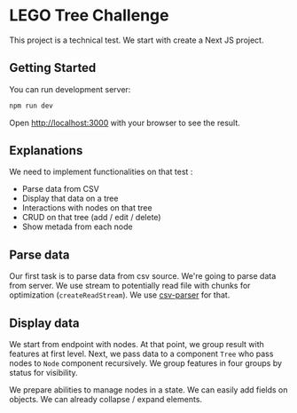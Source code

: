 # LEGO Tree Challenge

This project is a technical test. We start with create a Next JS project.

## Getting Started

You can run development server:

```bash
npm run dev
```

Open [http://localhost:3000](http://localhost:3000) with your browser to see the result.

## Explanations

We need to implement functionalities on that test :

- Parse data from CSV
- Display that data on a tree
- Interactions with nodes on that tree
- CRUD on that tree (add / edit / delete)
- Show metada from each node

## Parse data

Our first task is to parse data from csv source. We're going to parse data from server. We use stream to potentially read file with chunks for optimization (`createReadStream`). We use [csv-parser](https://www.npmjs.com/package/csv-parser) for that.

## Display data

We start from endpoint with nodes. At that point, we group result with features at first level. Next, we pass data to a component `Tree` who pass nodes to `Node` component recursively. We group features in four groups by status for visibility.

We prepare abilities to manage nodes in a state. We can easily add fields on objects. We can already collapse / expand elements.
